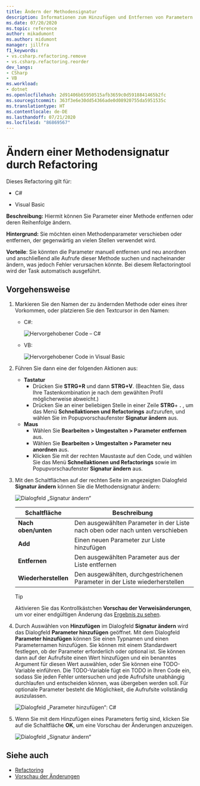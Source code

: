 ```yaml
---
title: Ändern der Methodensignatur
description: Informationen zum Hinzufügen und Entfernen von Parametern einer Methode oder Ändern ihrer Reihenfolge. Klicken Sie mit der rechten Maustaste auf eine Methode, wählen Sie „Schnelle Aktionen“ und anschließend „Refactorings“ aus, und klicken Sie auf „Signatur ändern“.
ms.date: 07/20/2020
ms.topic: reference
author: mikadumont
ms.author: midumont
manager: jillfra
f1_keywords:
- vs.csharp.refactoring.remove
- vs.csharp.refactoring.reorder
dev_langs:
- CSharp
- VB
ms.workload:
- dotnet
ms.openlocfilehash: 2d91406b65950515afb3659c0d5918841465b2fc
ms.sourcegitcommit: 363f3e6e30dd54366ade0d08920755da5951535c
ms.translationtype: HT
ms.contentlocale: de-DE
ms.lasthandoff: 07/21/2020
ms.locfileid: "86869567"
---
```

# <a name="change-a-method-signature-refactoring"></a>Ändern einer Methodensignatur durch Refactoring

Dieses Refactoring gilt für:

- C#

- Visual Basic

**Beschreibung:** Hiermit können Sie Parameter einer Methode entfernen oder deren Reihenfolge ändern.

**Hintergrund:** Sie möchten einen Methodenparameter verschieben oder entfernen, der gegenwärtig an vielen Stellen verwendet wird.

**Vorteile**: Sie könnten die Parameter manuell entfernen und neu anordnen und anschließend alle Aufrufe dieser Methode suchen und nacheinander ändern, was jedoch Fehler verursachen könnte.  Bei diesem Refactoringtool wird der Task automatisch ausgeführt.

## <a name="how-to"></a>Vorgehensweise

1. Markieren Sie den Namen der zu ändernden Methode oder eines ihrer Vorkommen, oder platzieren Sie den Textcursor in den Namen:

   - C#:

       ![Hervorgehobener Code – C#](media/changesignature-highlight-cs.png)

   - VB:

       ![Hervorgehobener Code in Visual Basic](media/changesignature-highlight-vb.png)

2. Führen Sie dann eine der folgenden Aktionen aus:

   - **Tastatur**
      - Drücken Sie **STRG+R** und dann **STRG+V**.  (Beachten Sie, dass Ihre Tastenkombination je nach dem gewählten Profil möglicherweise abweicht.)
      - Drücken Sie an einer beliebigen Stelle in einer Zeile **STRG**+ **.** , um das Menü **Schnellaktionen und Refactorings** aufzurufen, und wählen Sie im Popupvorschaufenster **Signatur ändern** aus.
   - **Maus**
      - Wählen Sie **Bearbeiten > Umgestalten > Parameter entfernen** aus.
      - Wählen Sie **Bearbeiten > Umgestalten > Parameter neu anordnen** aus.
      - Klicken Sie mit der rechten Maustaste auf den Code, und wählen Sie das Menü **Schnellaktionen und Refactorings** sowie im Popupvorschaufenster **Signatur ändern** aus.

3. Mit den Schaltflächen auf der rechten Seite im angezeigten Dialogfeld **Signatur ändern** können Sie die Methodensignatur ändern:

   ![Dialogfeld „Signatur ändern“](media/change-signature.png)

   | Schaltfläche | Beschreibung
   | ------ | ---
   | **Nach oben/unten** | Den ausgewählten Parameter in der Liste nach oben oder nach unten verschieben
   | **Add** | Einen neuen Parameter zur Liste hinzufügen
   | **Entfernen** | Den ausgewählten Parameter aus der Liste entfernen
   | **Wiederherstellen** | Den ausgewählten, durchgestrichenen Parameter in der Liste wiederherstellen

   > [!TIP]
   > Aktivieren Sie das Kontrollkästchen **Vorschau der Verweisänderungen**, um vor einer endgültigen Änderung das [Ergebnis zu sehen](../../ide/preview-changes.md).

4. Durch Auswählen von **Hinzufügen** im Dialogfeld **Signatur ändern** wird das Dialogfeld **Parameter hinzufügen** geöffnet. Mit dem Dialogfeld **Parameter hinzufügen** können Sie einen Typnamen und einen Parameternamen hinzufügen. Sie können mit einem Standardwert festlegen, ob der Parameter erforderlich oder optional ist. Sie können dann auf der Aufrufsite einen Wert hinzufügen und ein benanntes Argument für diesen Wert auswählen, oder Sie können eine TODO-Variable einführen. Die TODO-Variable fügt ein TODO in Ihren Code ein, sodass Sie jeden Fehler untersuchen und jede Aufrufsite unabhängig durchlaufen und entscheiden können, was übergeben werden soll. Für optionale Parameter besteht die Möglichkeit, die Aufrufsite vollständig auszulassen.

    ![Dialogfeld „Parameter hinzufügen“: C#](media/add-parameter-dialog.png)

5. Wenn Sie mit dem Hinzufügen eines Parameters fertig sind, klicken Sie auf die Schaltfläche **OK**, um eine Vorschau der Änderungen anzuzeigen.

    ![Dialogfeld „Signatur ändern“](media/change-signature.png)

## <a name="see-also"></a>Siehe auch

- [Refactoring](../refactoring-in-visual-studio.md)
- [Vorschau der Änderungen](../../ide/preview-changes.md)